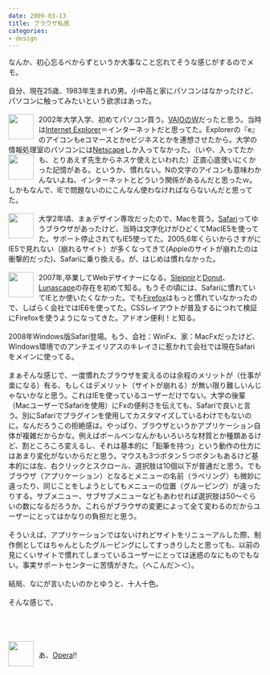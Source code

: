 ```yaml
---
date: 2009-03-13
title: ブラウザ私感
categories:
- design
---
```

なんか、初心忘るべからずというか大事なこと忘れてそうな感じがするのでメモ。<br /><br />自分、現在25歳、1983年生まれの男。小中高と家にパソコンはなかったけど、パソコンに触ってみたいという欲求はあった。<br /><br /><a onblur="try {parent.deselectBloggerImageGracefully();} catch(e) {}" href="http://1.bp.blogspot.com/_1drnogi3vdg/Sbp5IgS6BLI/AAAAAAAAASs/XTPj7sBfrUI/s1600-h/ie6.png"><img style="margin: 0pt 10px 10px 0pt; float: left; cursor: pointer; width: 50px; height: 50px;" src="http://1.bp.blogspot.com/_1drnogi3vdg/Sbp5IgS6BLI/AAAAAAAAASs/XTPj7sBfrUI/s400/ie6.png" alt="" id="BLOGGER_PHOTO_ID_5312691897452070066" border="0" /></a>2002年大学入学、初めてパソコン買う。<a href="http://www.sony.jp/products/Consumer/PCOM/PCV-W101/">VAIOのW</a>だったと思う。当時は<a href="http://www.microsoft.com/japan/windows/products/winfamily/ie/default.mspx">Internet Explorer</a>＝インターネットだと思ってた。Explorerの『e』のアイコンもeコマースとかeビジネスとかを連想させたから。大学の情報処理室のパソコンには<a href="http://ja.wikipedia.org/wiki/Netscape%E3%82%B7%E3%83%AA%E3%83%BC%E3%82%BA">Netscape</a>しか入ってなかった。（いや、入ってたかも、とりあえず先生からネスケ使えといわれた）正直心<a onblur="try {parent.deselectBloggerImageGracefully();} catch(e) {}" href="http://4.bp.blogspot.com/_1drnogi3vdg/Sbp5Tde2IVI/AAAAAAAAAS0/19LTpzYZ-wE/s1600-h/ns.png"><img style="margin: 0pt 10px 10px 0pt; float: left; cursor: pointer; width: 50px; height: 50px;" src="http://4.bp.blogspot.com/_1drnogi3vdg/Sbp5Tde2IVI/AAAAAAAAAS0/19LTpzYZ-wE/s400/ns.png" alt="" id="BLOGGER_PHOTO_ID_5312692085675401554" border="0" /></a>底使いにくかった記憶がある。というか、慣れない。Nの文字のアイコンも意味わかんないよね、インターネットとどういう関係があるんだと思ったｗ。しかもなんで、IEで問題ないのにこんなん使わなければならないんだと思ってた。<br /><br /><a onblur="try {parent.deselectBloggerImageGracefully();} catch(e) {}" href="http://1.bp.blogspot.com/_1drnogi3vdg/Sbp5dokaBvI/AAAAAAAAAS8/RZM5kHfnjHQ/s1600-h/safari.png"><img style="margin: 0pt 10px 10px 0pt; float: left; cursor: pointer; width: 50px; height: 50px;" src="http://1.bp.blogspot.com/_1drnogi3vdg/Sbp5dokaBvI/AAAAAAAAAS8/RZM5kHfnjHQ/s400/safari.png" alt="" id="BLOGGER_PHOTO_ID_5312692260450207474" border="0" /></a>大学2年頃、まぁデザイン専攻だったので、Macを買う。<a href="http://www.apple.com/jp/safari/">Safari</a>ってゆうブラウザがあったけど、当時は文字化けがひどくてMacIE5を使ってた。サポート停止されてもIE5使ってた。2005,6年くらいからさすがにIE5で見れない（崩れるサイト）が多くなってきて(Appleのサイトが崩れたのは衝撃的だった)、Safariに乗り換える。が、はじめは慣れなかった。<br /><br /><a onblur="try {parent.deselectBloggerImageGracefully();} catch(e) {}" href="http://1.bp.blogspot.com/_1drnogi3vdg/Sbp5oQh79hI/AAAAAAAAATE/NPKJJhi4MbM/s1600-h/firefox.png"><img style="margin: 0pt 10px 10px 0pt; float: left; cursor: pointer; width: 50px; height: 50px;" src="http://1.bp.blogspot.com/_1drnogi3vdg/Sbp5oQh79hI/AAAAAAAAATE/NPKJJhi4MbM/s400/firefox.png" alt="" id="BLOGGER_PHOTO_ID_5312692442975958546" border="0" /></a>2007年,卒業してWebデザイナーになる。<a href="http://www.fenrir.co.jp/sleipnir/">Sleipnir</a>と<a href="http://magic3.net/text/tabbrowser-donut.html">Donut</a>、<a href="http://www.lunascape.jp/">Lunascape</a>の存在を初めて知る。もうその頃には、Safariに慣れていてIEとか使いたくなかった。でも<a href="http://mozilla.jp/firefox/">Firefox</a>はもっと慣れていなかったので、しばらく会社ではIE6を使ってた。CSSレイアウトが普及するにつれて検証にFirefoxを使うようになってきた。アドオン便利！と知る。<br /><br />2008年Windows版Safari登場。もう、会社：WinFx、家：MacFxだったけど、Windows環境でのアンチエイリアスのキレイさに惹かれて会社では現在Safariをメインに使ってる。<br /><br />まぁそんな感じで、一度慣れたブラウザを変えるのは余程のメリットが（仕事が楽になる）有る、もしくはデメリット（サイトが崩れる）が無い限り難しいんじゃないかなと思う。これはIEを使っているユーザーだけでない。大学の後輩（MacユーザーでSafariを使用）にFxの便利さを伝えても、Safariで良いと言う。別にSafariでプラグインを使用してカスタマイズしているわけでもないのに。なんだろうこの拒絶感は。やっぱり、ブラウザというかアプリケーション自体が複雑だからかな。例えばボールペンなんかもいろいろな材質とか種類あるけど、割ところころ変えるし、それは基本的に「鉛筆を持つ」という動作の仕方にはあまり変化がないからだと思う。マウスも3つボタン５つボタンもあるけど基本的には左、右クリックとスクロール、選択肢は10個以下が普通だと思う。でもブラウザ（アプリケーション）となるとメニューの名前（ラベリング）も微妙に違ったり、同じことをしようとしてもメニューの位置（グルーピング）が違ったりする。サブメニュー、サブサブメニューなどもあわせれば選択肢は50〜ぐらいの数になるだろうか。これらがブラウザの変更によって全て変わるのだからユーザーにとってはかなりの負担だと思う。<br /><br />そういえば、アプリケーションではないけれどサイトをリニューアルした際、制作側としてはちゃんとしたグルーピングにしてすっきりしたと思っても、以前の見にくいサイトで慣れてしまっているユーザーにとっては迷惑のなにものでもない。事実サポートセンターに苦情がきた。（へこんだ＞＜）。<br /><br />結局、なにが言いたいのかとゆうと、十人十色。<br /><br />そんな感じで。<br /><br /><br /><br /><br /><a onblur="try {parent.deselectBloggerImageGracefully();} catch(e) {}" href="http://3.bp.blogspot.com/_1drnogi3vdg/Sbp5zBJqHvI/AAAAAAAAATM/_Vt9jIZyQhQ/s1600-h/opera.png"><img style="margin: 0pt 10px 10px 0pt; float: left; cursor: pointer; width: 50px; height: 50px;" src="http://3.bp.blogspot.com/_1drnogi3vdg/Sbp5zBJqHvI/AAAAAAAAATM/_Vt9jIZyQhQ/s400/opera.png" alt="" id="BLOGGER_PHOTO_ID_5312692627826155250" border="0" /></a><br />あ、<a href="http://jp.opera.com/">Opera</a>!!
